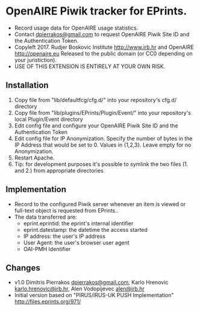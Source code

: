 # OpenAIRE Piwik tracker for EPrints.

* Record usage data for OpenAIRE usage statistics.
* Contact dpierrakos@gmail.com to request OpenAIRE Piwik Site ID and the Authentication Token.
* Copyleft 2017. Rudjer Boskovic Institute <http://www.irb.hr> and OpenAIRE <http://openaire.eu> Released to the public domain (or CC0 depending on your juristiction).
* USE OF THIS EXTENSION IS ENTIRELY AT YOUR OWN RISK.

##  Installation
1. Copy file from "lib/defaultfcg/cfg.d/" into your repository's cfg.d/ directory
2. Copy file from "lib/plugins/EPrints/Plugin/Event/" into your repository's local Plugin/Event directory
3. Edit config file and configure your OpenAIRE Piwik Site ID and the Authentication Token
4. Edit config file for IP Anonymization. Specify the number of bytes in the IP Address that would be set to 0. Values in {1,2,3}. Leave empty for no Anonymization.
5. Restart Apache.
6. Tip: for development purposes it's possible to symlink the two files (1. and 2.) from appropriate directories

##  Implementation
* Record to the configured Piwik server whenever an item is viewed or full-text object is requested from EPrints..
* The data transferred are:
  - eprint.eprintid: the eprint's internal identifier
  - eprint.datestamp: the datetime the access started
  - IP address: the user's IP address
  - User Agent: the user's browser user agent
  - OAI-PMH Identifier

##  Changes
* v1.0 Dimitris Pierrakos <dpierrakos@gmail.com>, Karlo Hrenovic <karlo.hrenovic@irb.hr>, Alen Vodopijevec <alen@irb.hr>
* Initial version based on "PIRUS/IRUS-UK PUSH Implementation" <http://files.eprints.org/971/>
